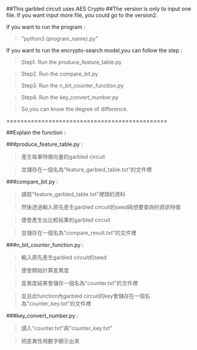 ##This garbled circuit uses AES Crypto
##The version is only to input one file. If you want input more file, you could go to the version2.

If you want to run the program :

>"python3 {program_name}.py"

If you want to run the encrypto-search model,you can follow the step :

>Step1. Run the produce_feature_table.py

>Step2. Run the compare_bit.py

>Step3. Run the n_bit_counter_function.py

>Step4. Run the key_convert_number.py

>So,you can know the degree of difference.

==============================================

##Explain the function :

###produce_feature_table.py :

>產生每筆特徵向量的garbled circuit

>並儲存在一個名為"feature_garbled_table.txt"的文件裡

###compare_bit.py :

>讀取"feature_garbled_table.txt"裡頭的資料

>然後透過輸入原先產生garbled circuit的seed與想要查詢的資訊特徵

>便會產生出比較結果的garbled circuit

>並儲存在一個名為"compare_result.txt"的文件裡

###n_bit_counter_function.py :

>輸入原先產生garbled circuit的seed

>便會開始計算差異度

>差異度結果會儲存一個名為"counter.txt"的文件裡

>並且此function內garbled circuit的key會儲存在一個名為"counter_key.txt"的文件裡

###key_convert_number.py :

>讀入"counter.txt"與"counter_key.txt"

>把差異性用數字顯示出來
